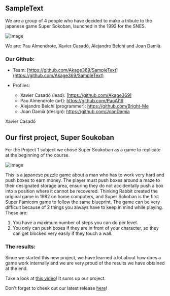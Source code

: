 ## SampleText
We are a group of 4 people who have decided to make a tribute to the japanese game Super Sokoban, launched in the 1992 for the SNES.

![Image](https://cdn.discordapp.com/attachments/818237646945517608/851249054762926120/sampletext_integrants_photoshoped.jpg)

We are:
Pau Almendrote, Xavier Casadó, Alejandro Belchí and Joan Damià.

### Our Github:
- Team:
[https://github.com/Akage369/SampleText](https://github.com/Akage369/SampleText)

- Profiles:
  - Xavier Casadó (lead):
[https://github.com/Akage369]
  - Pau Almendrote (art):
https://github.com/PauAl19
  - Alejandro Belchí (programmer):
https://github.com/Bright-Me
  - Joan Damià (design):
https://github.com/JoanDamia

Xavier Casadó


## Our first project, Super Soukoban
For the Project 1 subject we chose Super Soukoban as a game to replicate at the beginning of the course.

![Image](https://wowroms-photos.com/emulators-roms-logo/48/29697/420-420/Super+Soukoban+(Japan)-image.jpg)

This is a japanese puzzle game about a man who has to work very hard and push boxes to earn money.
The player must push boxes around a maze to their designated storage area, ensuring they do not accidentally push a box into a position where it cannot be recovered.
Thinking Rabbit created the original game in 1982 on home computers, and Super Sokoban is the first Super Famicom game to follow the same blueprint.
The game can be very difficult because of 2 things you always have to keep in mind while playing. These are:

1. You have a maximum number of steps you can do per level.
2. You only can push boxes if they are in front of your character, so they can get blocked very easily if they touch a wall.

### The results:
Since we started this new project, we have learned a lot about how does a game work internally and we are very proud of the results we have obtained at the end.

Take a look at [this video](https://youtu.be/M5DhaPk5DC4)! It sums up our project.

Don't forget to cheek out our latest release [here](https://github-releases.githubusercontent.com/339489531/af186780-c72d-11eb-8ef8-3535c5e660c4?X-Amz-Algorithm=AWS4-HMAC-SHA256&X-Amz-Credential=AKIAIWNJYAX4CSVEH53A%2F20210607%2Fus-east-1%2Fs3%2Faws4_request&X-Amz-Date=20210607T000640Z&X-Amz-Expires=300&X-Amz-Signature=193e0174ae9f873e8d9cab653708a4d7cb4d270c85ecbcd71d062400f6d32b80&X-Amz-SignedHeaders=host&actor_id=79162780&key_id=0&repo_id=339489531&response-content-disposition=attachment%3B%20filename%3DSampleText_SuperSoukoban_v1.0.zip&response-content-type=application%2Foctet-stream)!
